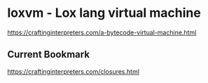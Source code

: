 # loxvm - Lox lang virtual machine

https://craftinginterpreters.com/a-bytecode-virtual-machine.html

## Current Bookmark
https://craftinginterpreters.com/closures.html